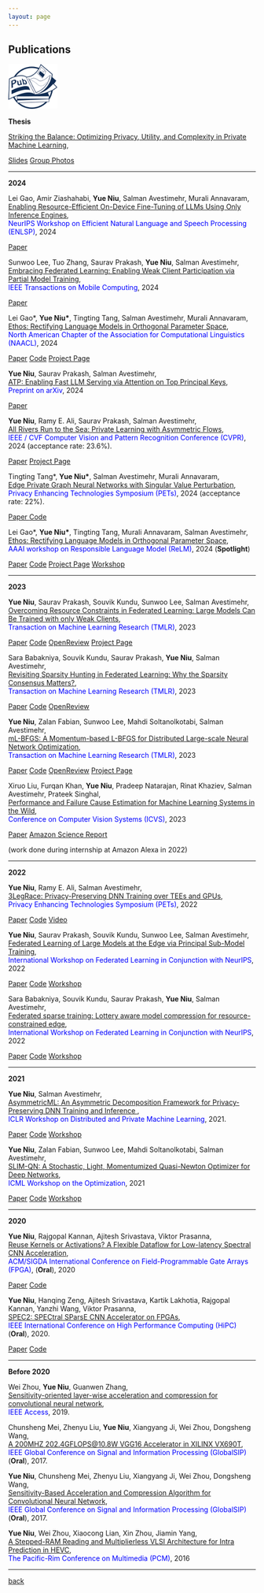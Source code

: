 ```yaml
---
layout: page
---
```


## Publications

<img src="assets/fig/publication.png" alt="drawing" width="100"/>

**Thesis**

<u>Striking the Balance: Optimizing Privacy, Utility, and Complexity in Private Machine Learning</u>,

<a href="https://yuehniu.github.io/homepage/docs/PhD_Defense_Slides.pdf" class="btn">Slides</a>
<a href="https://yuehniu.github.io/homepage/docs/groupphoto.jpeg" class="btn">Group Photos</a>

---

**2024**

Lei Gao, Amir Ziashahabi, **Yue Niu**, Salman Avestimehr, Murali Annavaram,  
<u>Enabling Resource-Efficient On-Device Fine-Tuning of LLMs Using Only Inference Engines</u>,  
<span style="color:blue">NeurIPS Workshop on Efficient Natural Language and Speech Processing (ENLSP)</span>, 2024

<a href="https://arxiv.org/abs/2409.15520" class="btn">Paper</a>

Sunwoo Lee, Tuo Zhang, Saurav Prakash, **Yue Niu**, Salman Avestimehr,   
<u>Embracing Federated Learning: Enabling Weak Client Participation via Partial Model Training</u>,  
<span style="color:blue">IEEE Transactions on Mobile Computing</span>, 2024

<a href="https://ieeexplore.ieee.org/abstract/document/10506530" class="btn">Paper</a>

Lei Gao\*, **Yue Niu\***, Tingting Tang, Salman Avestimehr, Murali Annavaram,   
<u>Ethos: Rectifying Language Models in Orthogonal Parameter Space</u>,  
<span style="color:blue">North American Chapter of the Association for Computational Linguistics (NAACL)</span>, 2024

<a href="https://arxiv.org/abs/2403.08994" class="btn">Paper</a>
<a href="https://github.com/leigao97/ethos" class="btn">Code</a>
<a href="https://yuehniu.github.io/homepage/research/2024/04/27/ethos.html" class="btn">Project Page</a>

**Yue Niu**, Saurav Prakash, Salman Avestimehr,  
<u>ATP: Enabling Fast LLM Serving via Attention on Top Principal Keys</u>,  
<span style="color:blue">Preprint on arXiv</span>, 2024  

<a href="https://arxiv.org/abs/2403.02352" class="btn">Paper</a>

**Yue Niu**, Ramy E. Ali, Saurav Prakash, Salman Avestimehr,  
<u>All Rivers Run to the Sea: Private Learning with Asymmetric Flows</u>,  
<span style="color:blue">IEEE / CVF Computer Vision and Pattern Recognition Conference (CVPR)</span>, 2024 (acceptance rate: 23.6%).  

<a href="https://arxiv.org/pdf/2312.05264.pdf" class="btn">Paper</a>
<a href="https://yuehniu.github.io/homepage/research/2024/04/03/asymml.html" class="btn">Project Page</a>

Tingting Tang\*, **Yue Niu\***, Salman Avestimehr, Murali Annavaram,  
<u>Edge Private Graph Neural Networks with Singular Value Perturbation</u>,  
<span style="color:blue">Privacy Enhancing Technologies Symposium (PETs)</span>, 2024 (acceptance rate: 22%).

<a href="https://arxiv.org/abs/2403.10995" class="btn" target="_blank">
    Paper
</a>
<a href="https://github.com/TinaTangTingting/Eclipse" class="btn">Code</a>

Lei Gao\*, **Yue Niu\***, Tingting Tang, Murali Annavaram, Salman Avestimehr,  
<u>Ethos: Rectifying Language Models in Orthogonal Parameter Space</u>,  
<span style="color:blue">AAAI workshop on Responsible Language Model (ReLM)</span>, 2024 (**Spotlight**)  

<a href="https://arxiv.org/abs/2403.08994" class="btn">Paper</a>
<a href="https://github.com/leigao97/ethos" class="btn">Code</a>
<a href="https://yuehniu.github.io/homepage/research/2024/04/27/ethos.html" class="btn">Project Page</a>
<a href="https://sites.google.com/vectorinstitute.ai/relm2024/accepted-papers?authuser=0" class="btn">Workshop</a>

---

**2023**

**Yue Niu**, Saurav Prakash, Souvik Kundu, Sunwoo Lee, Salman Avestimehr,  
<u>Overcoming Resource Constraints in Federated Learning: Large Models Can Be Trained with only Weak Clients</u>,  
<span style="color:blue">Transaction on Machine Learning Research (TMLR)</span>, 2023  

<a href="https://openreview.net/pdf?id=lx1WnkL9fk" class="btn">Paper</a>
<a href="https://github.com/yuehniu/modeldecomp-fl" class="btn">Code</a>
<a href="https://openreview.net/forum?id=lx1WnkL9fk" class="btn">OpenReview</a>
<a href="https://yuehniu.github.io/homepage/research/2023/07/29/prism.html" class="btn">Project Page</a>

Sara Babakniya, Souvik Kundu, Saurav Prakash, **Yue Niu**, Salman Avestimehr,  
<u>Revisiting Sparsity Hunting in Federated Learning: Why the Sparsity Consensus Matters?</u>,  
<span style="color:blue">Transaction on Machine Learning Research (TMLR)</span>, 2023  

<a href="https://openreview.net/forum?id=iHyhdpsnyi" class="btn">Paper</a>
<a href="https://github.com/SaraBabakN/flash_fl" class="btn">Code</a>
<a href="https://openreview.net/forum?id=iHyhdpsnyi" class="btn">OpenReview</a>

**Yue Niu**, Zalan Fabian, Sunwoo Lee, Mahdi Soltanolkotabi, Salman Avestimehr,  
<u>mL-BFGS: A Momentum-based L-BFGS for Distributed Large-scale Neural Network Optimization</u>,  
<span style="color:blue">Transaction on Machine Learning Research (TMLR)</span>, 2023  

<a href="https://openreview.net/forum?id=9jnsPp8DP3" class="btn">Paper</a>
<a href="https://github.com/yuehniu/mL-BFGS" class="btn">Code</a>
<a href="https://openreview.net/forum?id=9jnsPp8DP3" class="btn">OpenReview</a>
<a href="https://yuehniu.github.io/homepage/research/2022/07/29/mlbfgs.html" class="btn">Project Page</a>

Xiruo Liu, Furqan Khan, **Yue Niu**, Pradeep Natarajan, Rinat Khaziev, Salman Avestimehr, Prateek Singhal,  
<u>Performance and Failure Cause Estimation for Machine Learning Systems in the Wild</u>,  
<span style="color:blue">Conference on Computer Vision Systems (ICVS)</span>, 2023  

<a href="https://link.springer.com/chapter/10.1007/978-3-031-44137-0_31" class="btn">Paper</a>
<a href="https://www.amazon.science/publications/performance-and-failure-cause-estimation-for-machine-learning-systems-in-the-wild" class="btn">Amazon Science Report</a>

(work done during internship at Amazon Alexa in 2022)

---

**2022**

**Yue Niu**, Ramy E. Ali, Salman Avestimehr,  
<u> 3LegRace: Privacy-Preserving DNN Training over TEEs and GPUs</u>,  
<span style="color:blue">Privacy Enhancing Technologies Symposium (PETs)</span>, 2022  

<a href="https://petsymposium.org/popets/2022/popets-2022-0105.pdf" class="btn">Paper</a>
<a href="https://github.com/yuehniu/asymmetricML" class="btn">Code</a>
<a href="https://www.youtube.com/watch?v=AlnCVAe-mHg&t=2s" class="btn">Video</a>

**Yue Niu**,  Saurav Prakash, Souvik Kundu, Sunwoo Lee, Salman Avestimehr,  
<u> Federated Learning of Large Models at the Edge via Principal Sub-Model Training</u>,  
<span style="color:blue">International Workshop on Federated Learning in Conjunction with NeurIPS</span>, 2022  

<a href="https://arxiv.org/abs/2208.13141" class="btn">Paper</a>
<a href="https://github.com/yuehniu/modeldecomp-fl" class="btn">Code</a>
<a href="https://federated-learning.org/fl-neurips-2022/" class="btn">Workshop</a>

Sara Babakniya, Souvik Kundu, Saurav Prakash, **Yue Niu**, Salman Avestimehr,  
<u> Federated sparse training: Lottery aware model compression for resource-constrained edge</u>,  
<span style="color:blue">International Workshop on Federated Learning in Conjunction with NeurIPS</span>, 2022  

<a href="https://arxiv.org/abs/2208.13092" class="btn">Paper</a>
<a href="https://github.com/SaraBabakN/flash_fl" class="btn">Code</a>
<a href="https://federated-learning.org/fl-neurips-2022/" class="btn">Workshop</a>

---

**2021**

**Yue Niu**, Salman Avestimehr,  
<u>AsymmetricML: An Asymmetric Decomposition Framework for Privacy-Preserving DNN Training and Inference </u>,  
<span style="color:blue">ICLR Workshop on Distributed and Private Machine Learning</span>, 2021.  

<a href="https://petsymposium.org/popets/2022/popets-2022-0105.pdf" class="btn">Paper</a>
<a href="https://github.com/yuehniu/asymmetricML" class="btn">Code</a>
<a href="https://dp-ml.github.io/2021-workshop-ICLR/" class="btn">Workshop</a>

**Yue Niu**, Zalan Fabian, Sunwoo Lee, Mahdi Soltanolkotabi, Salman Avestimehr,  
<u>SLIM-QN: A Stochastic, Light, Momentumized Quasi-Newton Optimizer for Deep Networks</u>,  
<span style="color:blue">ICML Workshop on the Optimization</span>, 2021  

<a href="https://arxiv.org/abs/2307.13744" class="btn">Paper</a>
<a href="https://github.com/yuehniu/mL-BFGS" class="btn">Code</a>
<a href="https://sites.google.com/view/optml-icml2021" class="btn">Workshop</a>

---

**2020**

**Yue Niu**, Rajgopal Kannan, Ajitesh Srivastava, Viktor Prasanna,  
<u>Reuse Kernels or Activations? A Flexible Dataflow for Low-latency Spectral CNN Acceleration</u>,  
<span style="color:blue">ACM/SIGDA International Conference on Field-Programmable Gate Arrays (FPGA)</span>, (**Oral**), 2020

<a href="https://dl.acm.org/doi/pdf/10.1145/3373087.3375302" class="btn">Paper</a>
<a href="https://github.com/yuehniu/CNN.frequencyFPGA" class="btn">Code</a>

**Yue Niu**, Hanqing Zeng, Ajitesh Srivastava, Kartik Lakhotia, Rajgopal Kannan, Yanzhi Wang, Viktor Prasanna,  
<u>SPEC2: SPECtral SParsE CNN Accelerator on FPGAs</u>,  
<span style="color:blue">IEEE International Conference on High Performance Computing (HiPC)</span> (**Oral**), 2020.

<a href="https://ieeexplore.ieee.org/abstract/document/8990436" class="btn">Paper</a>
<a href="https://github.com/yuehniu/CNN.frequencyFPGA" class="btn">Code</a>

---

**Before 2020**

Wei Zhou, **Yue Niu**, Guanwen Zhang,  
<u>Sensitivity-oriented layer-wise acceleration and compression for convolutional neural network</u>,  
<span style="color:blue">IEEE Access</span>, 2019. 

Chunsheng Mei, Zhenyu Liu, **Yue Niu**, Xiangyang Ji, Wei Zhou, Dongsheng Wang,  
<u>A 200MHZ 202.4GFLOPS@10.8W VGG16 Accelerator in XILINX VX690T</u>,  
<span style="color:blue">IEEE Global Conference on Signal and Information Processing (GlobalSIP)</span> (**Oral**), 2017.

**Yue Niu**, Chunsheng Mei, Zhenyu Liu, Xiangyang Ji, Wei Zhou, Dongsheng Wang,  
<u>Sensitivity-Based Acceleration and Compression Algorithm for Convolutional Neural Network</u>,  
<span style="color:blue">IEEE Global Conference on Signal and Information Processing (GlobalSIP)</span> (**Oral**), 2017. 

**Yue Niu**, Wei Zhou, Xiaocong Lian, Xin Zhou, Jiamin Yang,  
<u>A Stepped-RAM Reading and Multiplierless VLSI Architecture for Intra Prediction in HEVC</u>,  
<span style="color:blue">The Pacific-Rim Conference on Multimedia (PCM)</span>, 2016

---

[back](./)
